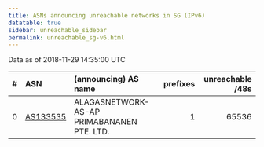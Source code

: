 ```yaml
---
title: ASNs announcing unreachable networks in SG (IPv6)
datatable: true
sidebar: unreachable_sidebar
permalink: unreachable_sg-v6.html
---
```


Data as of 2018-11-29 14:35:00 UTC


<div class="datatable-begin"></div>

|   # | ASN                                      | (announcing) AS name                       |   prefixes |   unreachable /48s |
|----:|:-----------------------------------------|:-------------------------------------------|-----------:|-------------------:|
|   0 | [AS133535](unreachable_AS133535-v6.html) | ALAGASNETWORK-AS-AP PRIMABANANEN PTE. LTD. |          1 |              65536 |

<div class="datatable-end"></div>
